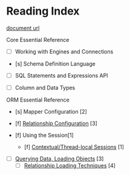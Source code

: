 # Reading Index

[document url](https://docs.sqlalchemy.org/en/14/tutorial/further_reading.html)

Core Essential Reference

- [ ] Working with Engines and Connections

- [s] Schema Definition Language

- [ ] SQL Statements and Expressions API
 
- [ ] Column and Data Types

ORM Essential Reference

- [s] Mapper Configuration [2]

- [f] [Relationship Configuration](./Relationship_Configuration.md) [3]

- [f] Using the Session[1]
    - [f] [Contextual/Thread-local Sessions](./contextual_thread_local_session.md) [1]

- [ ] [Querying Data, Loading Objects](./query_data_load_object.md) [3] 
    - [ ] [Relationship Loading Techniques](https://docs.sqlalchemy.org/en/14/orm/loading_relationships.html#zen-of-eager-loading) [4]